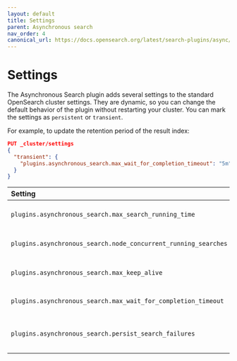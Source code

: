 ```yaml
---
layout: default
title: Settings
parent: Asynchronous search
nav_order: 4
canonical_url: https://docs.opensearch.org/latest/search-plugins/async/settings/
---
```


# Settings

The Asynchronous Search plugin adds several settings to the standard OpenSearch cluster settings. They are dynamic, so you can change the default behavior of the plugin without restarting your cluster. You can mark the settings as `persistent` or `transient`.

For example, to update the retention period of the result index:

```json
PUT _cluster/settings
{
  "transient": {
    "plugins.asynchronous_search.max_wait_for_completion_timeout": "5m"
  }
}
```

Setting | Default | Description
:--- | :--- | :---
`plugins.asynchronous_search.max_search_running_time` | 12 hours | The maximum running time for the search beyond which the search is terminated.
`plugins.asynchronous_search.node_concurrent_running_searches` | 20 | The concurrent searches running per coordinator node.
`plugins.asynchronous_search.max_keep_alive` | 5 days | The maximum amount of time that search results can be stored in the cluster.
`plugins.asynchronous_search.max_wait_for_completion_timeout` | 1 minute | The maximum value for the `wait_for_completion_timeout` parameter.
`plugins.asynchronous_search.persist_search_failures` | false | Persist asynchronous search results that end with a search failure in the system index.
